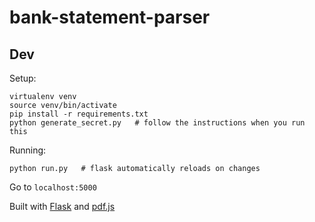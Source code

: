 # bank-statement-parser

Dev
---

Setup:

    virtualenv venv
    source venv/bin/activate
    pip install -r requirements.txt
    python generate_secret.py   # follow the instructions when you run this

Running:

    python run.py   # flask automatically reloads on changes

Go to  `localhost:5000`

Built with [Flask](http://flask.pocoo.org/) and [pdf.js](https://github.com/mozilla/pdf.js)
